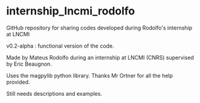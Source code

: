 # internship_lncmi_rodolfo
GitHub repository for sharing codes developed during Rodolfo's internship at LNCMI

v0.2-alpha : functional version of the code.

Made by Mateus Rodolfo during an internship at LNCMI (CNRS) supervised by Eric Beaugnon.

Uses the magpylib python library. Thanks Mr Ortner for all the help provided.

Still needs descriptions and examples.